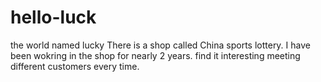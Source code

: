 # hello-luck
the world named lucky
There is a shop called China sports lottery.
I have been wokring in the shop for nearly 2 years.
find it interesting meeting different customers every time.
